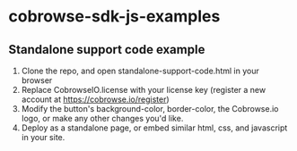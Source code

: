 # cobrowse-sdk-js-examples

## Standalone support code example

1. Clone the repo, and open standalone-support-code.html in your browser
2. Replace CobrowseIO.license with your license key (register a new account at https://cobrowse.io/register)
3. Modify the button's background-color, border-color, the Cobrowse.io logo, or make any other changes you'd like. 
4. Deploy as a standalone page, or embed similar html, css, and javascript in your site.

